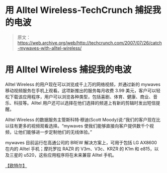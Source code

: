 # 用 Alltel Wireless-TechCrunch 捕捉我的电波

> 原文：<https://web.archive.org/web/http://techcrunch.com/2007/07/26/catch-mywaves-with-alltel-wireless/>

# 用 Alltel Wireless 捕捉我的电波

Alltel Wireless 的用户现在可以浏览成千上万的网络视频，并通过新的 mywaves 移动视频服务在手机上观看。这项新推出的服务每月收费 3.99 美元，客户可以轻松下载该应用程序，用户可以浏览各种类型，包括喜剧、体育、健康、商业、音乐、科技等。Alltel 用户还可以选择在他们选择的频道上有新的剪辑时发出短信提醒。

Alltel Wireless 的数据服务主管斯科特·穆迪(Scott Moody)说:“我们的客户现在比以往有更多的视频观看选择。“mywaves 使我们能够直接向客户提供数千个视频，让他们能够进一步定制他们的无线体验。”

mywaves 目前运行在高通公司的 BREW 解决方案上，可用于包括 LG AX8600 在内的 Alltel 手机；摩托罗拉 RAZR 的 V3m、V3c、KRZR 的 K1m 和 e815，以及三星的 u520，这些应用程序将在未来兼容 Alltel 手机。

[【欧特尔】](https://web.archive.org/web/20210619160411/http://www.alltel.com/)